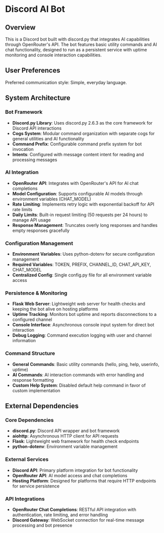 # Discord AI Bot

## Overview

This is a Discord bot built with discord.py that integrates AI capabilities through OpenRouter's API. The bot features basic utility commands and AI chat functionality, designed to run as a persistent service with uptime monitoring and console interaction capabilities.

## User Preferences

Preferred communication style: Simple, everyday language.

## System Architecture

### Bot Framework
- **Discord.py Library**: Uses discord.py 2.6.3 as the core framework for Discord API interactions
- **Cogs System**: Modular command organization with separate cogs for general utilities and AI functionality
- **Command Prefix**: Configurable command prefix system for bot invocation
- **Intents**: Configured with message content intent for reading and processing messages

### AI Integration
- **OpenRouter API**: Integrates with OpenRouter's API for AI chat completions
- **Model Configuration**: Supports configurable AI models through environment variables (CHAT_MODEL)
- **Rate Limiting**: Implements retry logic with exponential backoff for API rate limits
- **Daily Limits**: Built-in request limiting (50 requests per 24 hours) to manage API usage
- **Response Management**: Truncates overly long responses and handles empty responses gracefully

### Configuration Management
- **Environment Variables**: Uses python-dotenv for secure configuration management
- **Required Variables**: TOKEN, PREFIX, CHANNEL_ID, CHAT_API_KEY, CHAT_MODEL
- **Centralized Config**: Single config.py file for all environment variable access

### Persistence & Monitoring
- **Flask Web Server**: Lightweight web server for health checks and keeping the bot alive on hosting platforms
- **Uptime Tracking**: Monitors bot uptime and reports disconnections to a configured channel
- **Console Interface**: Asynchronous console input system for direct bot interaction
- **Debug Logging**: Command execution logging with user and channel information

### Command Structure
- **General Commands**: Basic utility commands (hello, ping, help, userinfo, uptime)
- **AI Commands**: AI interaction commands with error handling and response formatting
- **Custom Help System**: Disabled default help command in favor of custom implementation

## External Dependencies

### Core Dependencies
- **discord.py**: Discord API wrapper and bot framework
- **aiohttp**: Asynchronous HTTP client for API requests
- **Flask**: Lightweight web framework for health check endpoints
- **python-dotenv**: Environment variable management

### External Services
- **Discord API**: Primary platform integration for bot functionality
- **OpenRouter API**: AI model access and chat completions
- **Hosting Platform**: Designed for platforms that require HTTP endpoints for service persistence

### API Integrations
- **OpenRouter Chat Completions**: RESTful API integration with authentication, rate limiting, and error handling
- **Discord Gateway**: WebSocket connection for real-time message processing and bot presence